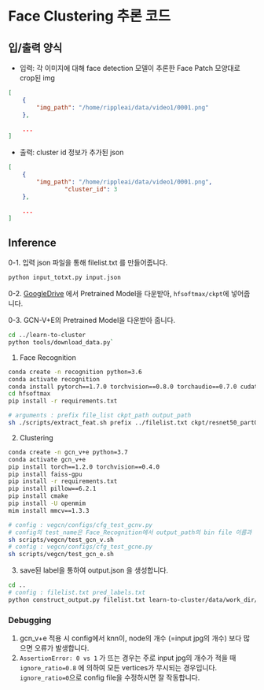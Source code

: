 # Face Clustering 추론 코드
## 입/출력 양식
* 입력: 각 이미지에 대해 face detection 모델이 추론한 Face Patch 모양대로 crop된 img
```json
[
    {
        "img_path": "/home/rippleai/data/video1/0001.png"
    },

    ...
]
```

* 출력: cluster id 정보가 추가된 json
```json
[
    {
        "img_path": "/home/rippleai/data/video1/0001.png", 
				"cluster_id": 3
    },

    ...
]
```

## Inference

0-1. 입력 json 파일을 통해 filelist.txt 를 만들어줍니다.

```bash
python input_totxt.py input.json
```

0-2. [GoogleDrive](https://drive.google.com/file/d/1eKsh7x-RUIHhIJ1R9AlUjsJdsdbh2qim/view?pli=1) 에서 Pretrained Model을 다운받아, `hfsoftmax/ckpt`에 넣어줍니다.

0-3. GCN-V+E의 Pretrained Model을 다운받아 줍니다.

```bash
cd ../learn-to-cluster
python tools/download_data.py`
```

1. Face Recognition

```bash
conda create -n recognition python=3.6
conda activate recognition
conda install pytorch==1.7.0 torchvision==0.8.0 torchaudio==0.7.0 cudatoolkit=9.2 -c pytorch
cd hfsoftmax
pip install -r requirements.txt

# arguments : prefix file_list ckpt_path output_path
sh ./scripts/extract_feat.sh prefix ../filelist.txt ckpt/resnet50_part0_train.pth.tar ../learn-to-cluster/data/features/test.bin
```

2. Clustering

```bash
conda create -n gcn_v+e python=3.7
conda activate gcn_v+e
pip install torch==1.2.0 torchvision==0.4.0
pip install faiss-gpu
pip install -r requirements.txt
pip install pillow==6.2.1
pip install cmake
pip install -U openmim
mim install mmcv==1.3.3

# config : vegcn/configs/cfg_test_gcnv.py
# config의 test_name은 Face_Recognition에서 output_path의 bin file 이름과 동일해야 합니다. 
sh scripts/vegcn/test_gcn_v.sh
# config : vegcn/configs/cfg_test_gcne.py
sh scripts/vegcn/test_gcn_e.sh
```

3. save된 label을 통하여 output.json 을 생성합니다.

```bash
cd ..
# config : filelist.txt pred_labels.txt
python construct_output.py filelist.txt learn-to-cluster/data/work_dir/cfg_test_gcne/test_gcne_k_160_th_0.0_ig_0/tau_0.8_pred_labels.txt
```


### Debugging

1. gcn_v+e 적용 시 config에서 knn이, node의 개수 (=input jpg의 개수) 보다 많으면 오류가 발생합니다.
2. `AssertionError: 0 vs 1` 가 뜨는 경우는 주로 input jpg의 개수가 적을 때 `ignore_ratio=0.8` 에 의하여 모든 vertices가 무시되는 경우입니다. `ignore_ratio=0`으로 config file을 수정하시면 잘 작동합니다.

